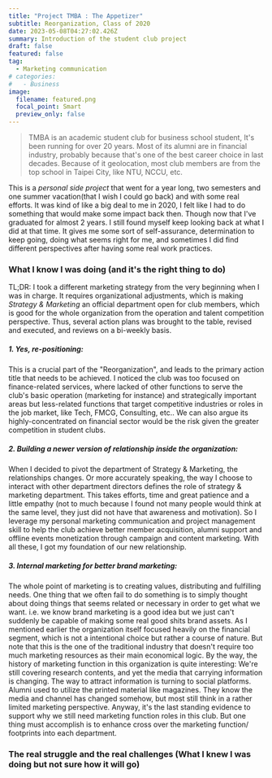 ```yaml
---
title: "Project TMBA : The Appetizer"
subtitle: Reorganization, Class of 2020
date: 2023-05-08T04:27:02.426Z
summary: Introduction of the student club project
draft: false
featured: false
tag:
  - Marketing communication
# categories:
#   - Business
image:
  filename: featured.png
  focal_point: Smart
  preview_only: false
---
```

> TMBA is an academic student club for business school student, It's been running for over 20 years. Most of its alumni are in financial industry, probably because that's one of the best career choice in last decades. Because of it geolocation, most club members are from the top school in Taipei City, like NTU, NCCU, etc.

This is a <i>personal side project</i> that went for a year long, two semesters and one summer vacation(that I wish I could go back) and with some real efforts. It was kind of like a big deal to me in 2020, I felt like I had to do something that would make some impact back then. Though now that I've graduated for almost 2 years. I still found myself keep looking back at what I did at that time. It gives me some sort of self-assurance, determination to keep going, doing what seems right for me, and sometimes I did find different perspectives after having some real work practices.

### What I know I was doing (and it's the right thing to do)

TL;DR: I took a different marketing strategy from the very beginning when I was in charge. It requires organizational adjustments, which is making *Strategy & Marketing* an official department open for club members, which is good for the whole organization from the operation and talent competition perspective. Thus, several action plans was brought to the table, revised and executed, and reviews on a bi-weekly basis. 

##### 1. Yes, re-positioning:

This is a crucial part of the "Reorganization", and leads to the primary action title that needs to be achieved. I noticed the club was too focused on finance-related services, where lacked of other functions to serve the club's basic operation (marketing for instance) and strategically important areas but less-related functions that target competitive industries or roles in the job market, like Tech, FMCG, Consulting, etc.. We can also argue its highly-concentrated on financial sector would be the risk given the greater competition in student clubs.
</br>

##### 2. Building a newer version of relationship inside the organization:

When I decided to pivot the department of Strategy & Marketing, the relationships changes. Or more accurately speaking, the way I choose to interact with other department directors defines the role of strategy & marketing department. This takes efforts, time and great patience and a little empathy (not to much because I found not many people would think at the same level, they just did not have that awareness and motivation). So I leverage my personal marketing communication and project management skill to help the club achieve better member acquisition, alumni support and offline events monetization through campaign and content marketing. With all these, I got my foundation of our new relationship. </br>

##### 3. Internal marketing for better brand marketing:

The whole point of marketing is to creating values, distributing and fulfilling needs. One thing that we often fail to do something is to simply thought about doing things that seems related or necessary in order to get what we want. i.e. we know brand marketing is a good idea but we just can't suddenly be capable of making some real good shits brand assets. As I mentioned earlier the organization itself focused heavily on the financial segment, which is not a intentional choice but rather a course of nature. But note that this is the one of the traditional industry that doesn't require too much marketing resources as their main economical logic. By the way, the history of marketing function in this organization is quite interesting: We're still covering research contents, and yet the media that carrying information is changing. The way to attract information is turning to social platforms. Alumni used to utilize the printed material like magazines. They know the media and channel has changed somehow, but most still think in a rather limited marketing perspective. Anyway, it's the last standing evidence to support why we still need marketing function roles in this club. But one thing must accomplish is to enhance cross over the marketing function/ footprints into each department.  

### The real struggle and the real challenges (What I knew I was doing but not sure how it will go)